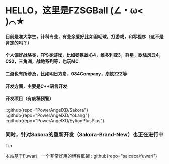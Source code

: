 # HELLO，这里是FZSGBall (∠・ω< )⌒★
#### 目前是准大学生，计科专业，有业余爱好比如羽毛球，打游戏，和写程序（这不是肯定的吗？）
#### 个人偏好战略类，FPS类游戏，比如钢铁雄心4，维多利亚3，群星，欧陆风云4，CS2，三角洲，战地系列等，也玩MC
#### 二游也有所涉及，比如明日方舟，084Company，崩铁ZZZ等

#### 开发方面，主要是C++语言开发
#### 开发项目（有废稿预警）
::github{repo="PowerAngelXD/Sakora"}
::github{repo="PowerAngelXD/YoLang"}
::github{repo="PowerAngelXD/EytionPlusPlus"}
### 同时，针对Sakora的重新开发（Sakora-Brand-New）也正在进行中

> [!TIP]
> 本站基于Fuwari，一个非常好用的博客框架
::github{repo="saicaca/fuwari"}
